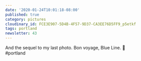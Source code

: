 ```yaml
---
date: '2020-01-24T10:01:18-08:00'
published: true
category: pictures
cloudinary_id: FCE3E907-5D4B-4F57-9D37-CA3EE76D5FF9_p5etkf
tags: portland
newsletter: 43
---
```


And the sequel to my last photo. Bon voyage, Blue Line. 👋  
#portland